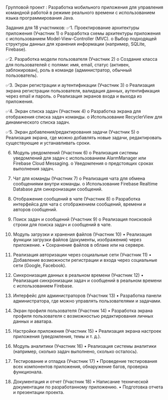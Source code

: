 Групповой проект :
Разработка мобильного приложения для управления командной работой в режиме реального времени с использованием языка программирования Java.

Задания для 18 участников:
✅1.	Проектирование архитектуры приложения (Участник 1)
o	Разработка схемы архитектуры приложения с использованием Model-View-Controller (MVC).
o	Выбор подходящей структуры данных для хранения информации (например, SQLite, Firebase).

✅2.	Разработка модели пользователя (Участник 2)
o	Создание класса для пользователей с полями: имя, email, статус (активен, заблокирован), роль в команде (администратор, обычный пользователь).

✅3.	Экран регистрации и аутентификации (Участник 3)
o	Реализация экрана регистрации пользователя, валидация данных, аутентификация через email и пароль.
o	Реализация экранов входа и выхода из приложения.

✅4.	Экран списка задач (Участник 4)
o	Разработка экрана для отображения списка задач команды.
o	Использование RecyclerView для динамического списка задач.

✅5.	Экран добавления/редактирования задачи (Участник 5)
o	Реализация экрана, где можно добавлять новые задачи, редактировать существующие и устанавливать сроки.

6.	Модуль уведомлений (Участник 6)
o	Реализация системы уведомлений для задач с использованием AlarmManager или Firebase Cloud Messaging.
o	Уведомления о предстоящих сроках выполнения задач.

7.	Чат для команды (Участник 7)
o	Реализация чата для обмена сообщениями внутри команды.
o	Использование Firebase Realtime Database для синхронизации сообщений.

8.	Отображение сообщений в чате (Участник 8)
o	Разработка интерфейса для чата с отображением сообщений, времени и авторов сообщений.

9.	Поиск задач и сообщений (Участник 9)
o	Реализация поисковой строки для поиска задач и сообщений в чате.

10.	Модуль загрузки и хранения файлов (Участник 10)
•	Реализация функции загрузки файлов (документы, изображения) через приложение.
•	Сохранение файлов в облаке или на сервере.

11.	Реализация авторизации через социальные сети (Участник 11)
•	Добавление возможности регистрации и входа через социальные сети (Google, Facebook).

12.	Синхронизация данных в реальном времени (Участник 12)
•	Реализация синхронизации задач и сообщений в реальном времени с использованием Firebase.

13.	Интерфейс для администраторов (Участник 13)
•	Разработка панели администратора, где можно управлять пользователями и задачами.

14.	Экран профиля пользователя (Участник 14)
•	Разработка экрана профиля пользователя с возможностью редактирования личных данных и аватара.

15.	Настройки приложения (Участник 15)
•	Реализация экрана настроек приложения (уведомления, темы и т. д.).

16.	Модуль аналитики (Участник 16)
•	Реализация системы аналитики (например, сколько задач выполнено, сколько осталось).
17.	Тестирование и отладка (Участник 17)
•	Проведение тестирования всех компонентов приложения, обнаружение багов, проверка функционала.
18.	Документация и отчет (Участник 18)
•	Написание технической документации по разработанному приложению.
•	Подготовка отчета и презентации проекта.
